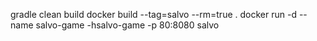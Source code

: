 gradle clean build
docker build --tag=salvo --rm=true .
docker run -d --name salvo-game -hsalvo-game -p 80:8080 salvo
